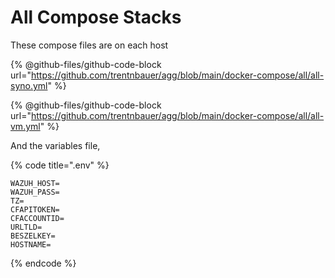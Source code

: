 # All Compose Stacks

These compose files are on each host

{% @github-files/github-code-block url="https://github.com/trentnbauer/agg/blob/main/docker-compose/all/all-syno.yml" %}

{% @github-files/github-code-block url="https://github.com/trentnbauer/agg/blob/main/docker-compose/all/all-vm.yml" %}

And the variables file,

{% code title=".env" %}
```
WAZUH_HOST=
WAZUH_PASS=
TZ=
CFAPITOKEN=
CFACCOUNTID=
URLTLD=
BESZELKEY=
HOSTNAME=
```
{% endcode %}
